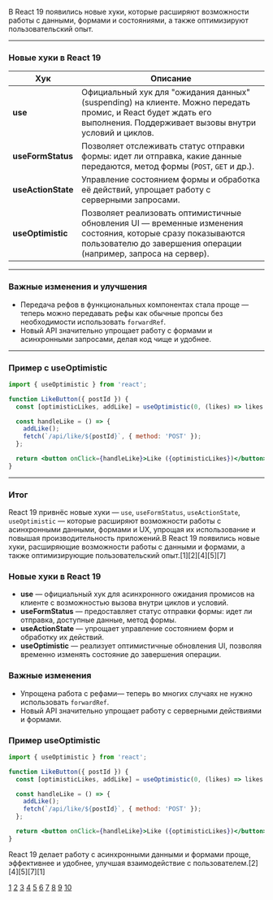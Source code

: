 В React 19 появились новые хуки, которые расширяют возможности работы с данными, формами и состояниями, а также оптимизируют пользовательский опыт.

---

### Новые хуки в React 19

| Хук                | Описание                                                                                                                                                                         |
| ------------------ | -------------------------------------------------------------------------------------------------------------------------------------------------------------------------------- |
| **use**            | Официальный хук для "ожидания данных" (suspending) на клиенте. Можно передать промис, и React будет ждать его выполнения. Поддерживает вызовы внутри условий и циклов.           |
| **useFormStatus**  | Позволяет отслеживать статус отправки формы: идет ли отправка, какие данные передаются, метод формы (`POST`, `GET` и др.).                                                       |
| **useActionState** | Управление состоянием формы и обработка её действий, упрощает работу с серверными запросами.                                                                                     |
| **useOptimistic**  | Позволяет реализовать оптимистичные обновления UI — временные изменения состояния, которые сразу показываются пользователю до завершения операции (например, запроса на сервер). |

---

### Важные изменения и улучшения

- Передача рефов в функциональных компонентах стала проще — теперь можно передавать рефы как обычные пропсы без необходимости использовать `forwardRef`.
- Новый API значительно упрощает работу с формами и асинхронными запросами, делая код чище и удобнее.

---

### Пример с useOptimistic

```jsx
import { useOptimistic } from 'react';

function LikeButton({ postId }) {
  const [optimisticLikes, addLike] = useOptimistic(0, (likes) => likes + 1);

  const handleLike = () => {
    addLike();
    fetch(`/api/like/${postId}`, { method: 'POST' });
  };

  return <button onClick={handleLike}>Like ({optimisticLikes})</button>;
}
```

---

### Итог

React 19 привнёс новые хуки — `use`, `useFormStatus`, `useActionState`, `useOptimistic` — которые расширяют возможности работы с асинхронными данными, формами и UX, упрощая их использование и повышая производительность приложений.В React 19 появились новые хуки, расширяющие возможности работы с данными и формами, а также оптимизирующие пользовательский опыт.[1][2][4][5][7]

### Новые хуки в React 19

- **use** — официальный хук для асинхронного ожидания промисов на клиенте с возможностью вызова внутри циклов и условий.
- **useFormStatus** — предоставляет статус отправки формы: идет ли отправка, доступные данные, метод формы.
- **useActionState** — упрощает управление состоянием форм и обработку их действий.
- **useOptimistic** — реализует оптимистичные обновления UI, позволяя временно изменять состояние до завершения операции.

### Важные изменения

- Упрощена работа с рефами— теперь во многих случаях не нужно использовать `forwardRef`.
- Новый API значительно упрощает работу с серверными действиями и формами.

### Пример useOptimistic

```jsx
import { useOptimistic } from 'react';

function LikeButton({ postId }) {
  const [optimisticLikes, addLike] = useOptimistic(0, (likes) => likes + 1);

  const handleLike = () => {
    addLike();
    fetch(`/api/like/${postId}`, { method: 'POST' });
  };

  return <button onClick={handleLike}>Like ({optimisticLikes})</button>;
}
```

React 19 делает работу с асинхронными данными и формами проще, эффективнее и удобнее, улучшая взаимодействие с пользователем.[2][4][5][7][1]

[1](https://habr.com/ru/companies/timeweb/articles/793660/)
[2](https://habr.com/ru/companies/surfstudio/articles/897200/)
[3](https://www.youtube.com/watch?v=MZ0HG3fOWqE)
[4](https://vk.com/@takeoff_staff-novye-huki-v-react-19-chto-nas-zhdet)
[5](https://proglib.io/p/novye-vozmozhnosti-react-19-konec-ery-povtornyh-renderingov-2024-09-30)
[6](https://www.youtube.com/watch?v=EruDKXUdB-s)
[7](https://university.ylab.io/articles/tpost/bhb4x32ah1-vozmozhnosti-react-19-chto-novogo-v-obno)
[8](https://vk.com/video-40137828_456262772)
[9](https://vk.com/wall-40137828_21571)
[10](https://icoder.uz/veb-razrabotka/mz0hg3fowqe-react-19-new-hooks-improvements/)
